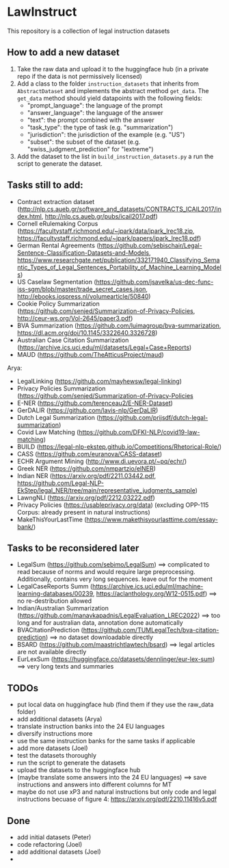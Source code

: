 # LawInstruct

This repository is a collection of legal instruction datasets

## How to add a new dataset

1. Take the raw data and upload it to the huggingface hub (in a private repo if the data is not permissively licensed)
2. Add a class to the folder `instruction_datasets` that inherits from `AbstractDataset` and implements the abstract
   method `get_data`. The `get_data` method should yield datapoints with the following fields:
    - "prompt_language": the language of the prompt
    - "answer_language": the language of the answer
    - "text": the prompt combined with the answer
    - "task_type": the type of task (e.g. "summarization")
    - "jurisdiction": the jurisdiction of the example (e.g. "US")
    - "subset": the subset of the dataset (e.g. "swiss_judgment_prediction" for "lextreme")
3. Add the dataset to the list in `build_instruction_datasets.py` a run the script to generate the dataset.

## Tasks still to add:
- Contract extraction dataset (http://nlp.cs.aueb.gr/software_and_datasets/CONTRACTS_ICAIL2017/index.html, http://nlp.cs.aueb.gr/pubs/icail2017.pdf)
- Cornell eRulemaking Corpus (https://facultystaff.richmond.edu/~jpark/data/jpark_lrec18.zip, https://facultystaff.richmond.edu/~jpark/papers/jpark_lrec18.pdf)
- German Rental Agreements (https://github.com/sebischair/Legal-Sentence-Classification-Datasets-and-Models, https://www.researchgate.net/publication/332171940_Classifying_Semantic_Types_of_Legal_Sentences_Portability_of_Machine_Learning_Models)
- US Caselaw Segmentation (https://github.com/jsavelka/us-dec-func-iss-sgm/blob/master/trade_secret_cases.json, http://ebooks.iospress.nl/volumearticle/50840)
- Cookie Policy Summarization (https://github.com/senjed/Summarization-of-Privacy-Policies, http://ceur-ws.org/Vol-2645/paper3.pdf)
- BVA Summarization (https://github.com/luimagroup/bva-summarization, https://dl.acm.org/doi/10.1145/3322640.3326728)
- Australian Case Citation Summarization (https://archive.ics.uci.edu/ml/datasets/Legal+Case+Reports)
- MAUD (https://github.com/TheAtticusProject/maud)

Arya: 
- LegalLinking (https://github.com/mayhewsw/legal-linking)
- Privacy Policies Summarization (https://github.com/senjed/Summarization-of-Privacy-Policies
- E-NER (https://github.com/terenceau2/E-NER-Dataset)
- GerDALIR (https://github.com/lavis-nlp/GerDaLIR)
- Dutch Legal Summarization (https://github.com/prijsdf/dutch-legal-summarization)
- Covid Law Matching (https://github.com/DFKI-NLP/covid19-law-matching)
- BUILD (https://legal-nlp-ekstep.github.io/Competitions/Rhetorical-Role/)
- CASS (https://github.com/euranova/CASS-dataset)
- ECHR Argument Mining (http://www.di.uevora.pt/~pq/echr/)
- Greek NER (https://github.com/nmpartzio/elNER)
- Indian NER (https://arxiv.org/pdf/2211.03442.pdf, https://github.com/Legal-NLP-EkStep/legal_NER/tree/main/representative_judgments_sample)
- LawngNLI (https://arxiv.org/pdf/2212.03222.pdf)
- Privacy Policies (https://usableprivacy.org/data) (excluding OPP-115 Corpus: already present in natural instructions)
- MakeThisYourLastTime (https://www.makethisyourlasttime.com/essay-bank/)

## Tasks to be reconsidered later
- LegalSum (https://github.com/sebimo/LegalSum) ==> complicated to read because of norms and would require large preprocessing. Additionally, contains very long sequences. leave out for the moment
- LegalCaseReports Summ (https://archive.ics.uci.edu/ml/machine-learning-databases/00239, https://aclanthology.org/W12-0515.pdf) ==> no re-destribution allowed
- Indian/Australian Summarization (https://github.com/manavkapadnis/LegalEvaluation_LREC2022) ==> too long and for australian data, annotation done automatically
- BVACItationPrediction (https://github.com/TUMLegalTech/bva-citation-prediction) ==> no dataset downloadable directly
- BSARD (https://github.com/maastrichtlawtech/bsard) ==> legal articles are not available directly
- EurLexSum (https://huggingface.co/datasets/dennlinger/eur-lex-sum) ==> very long texts and summaries


## TODOs
- put local data on huggingface hub (find them if they use the raw_data folder)
- add additional datasets (Arya)
- translate instruction banks into the 24 EU languages
- diversify instructions more
- use the same instruction banks for the same tasks if applicable
- add more datasets (Joel)
- test the datasets thoroughly
- run the script to generate the datasets
- upload the datasets to the huggingface hub
- (maybe translate some answers into the 24 EU languages) ==> save instructions and answers into different columns for MT
- maybe do not use xP3 and natural instructions but only code and legal instructions becuase of figure 4: https://arxiv.org/pdf/2210.11416v5.pdf


## Done
- add initial datasets (Peter)
- code refactoring (Joel)
- add additional datasets (Joel)
- 